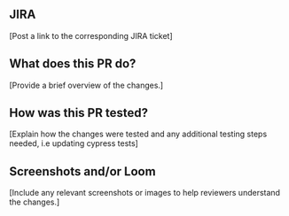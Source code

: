 ## JIRA
[Post a link to the corresponding JIRA ticket]



## What does this PR do?
[Provide a brief overview of the changes.]



## How was this PR tested?
[Explain how the changes were tested and any additional testing steps needed, i.e updating cypress tests]



## Screenshots and/or Loom
[Include any relevant screenshots or images to help reviewers understand the changes.]
